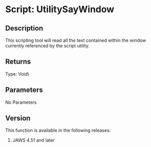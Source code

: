 # Script: UtilitySayWindow

## Description

This scripting tool will read all the text contained within the window
currently referenced by the script utility.

## Returns

Type: Void\

## Parameters

No Parameters

## Version

This function is available in the following releases:

1.  JAWS 4.51 and later
